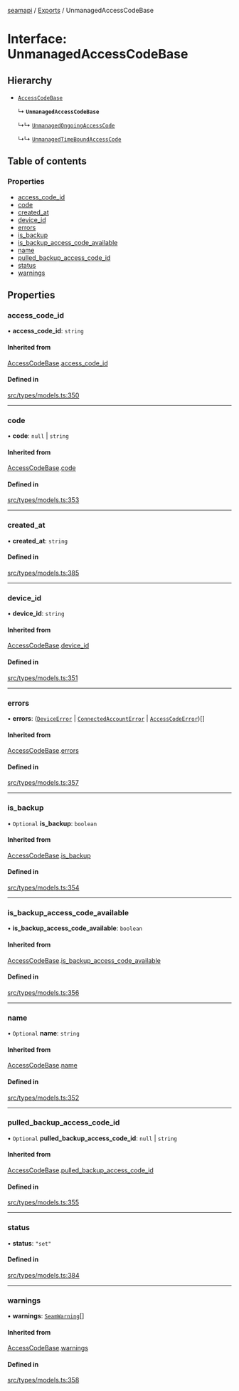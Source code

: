 [seamapi](../README.md) / [Exports](../modules.md) / UnmanagedAccessCodeBase

# Interface: UnmanagedAccessCodeBase

## Hierarchy

- [`AccessCodeBase`](AccessCodeBase.md)

  ↳ **`UnmanagedAccessCodeBase`**

  ↳↳ [`UnmanagedOngoingAccessCode`](UnmanagedOngoingAccessCode.md)

  ↳↳ [`UnmanagedTimeBoundAccessCode`](UnmanagedTimeBoundAccessCode.md)

## Table of contents

### Properties

- [access\_code\_id](UnmanagedAccessCodeBase.md#access_code_id)
- [code](UnmanagedAccessCodeBase.md#code)
- [created\_at](UnmanagedAccessCodeBase.md#created_at)
- [device\_id](UnmanagedAccessCodeBase.md#device_id)
- [errors](UnmanagedAccessCodeBase.md#errors)
- [is\_backup](UnmanagedAccessCodeBase.md#is_backup)
- [is\_backup\_access\_code\_available](UnmanagedAccessCodeBase.md#is_backup_access_code_available)
- [name](UnmanagedAccessCodeBase.md#name)
- [pulled\_backup\_access\_code\_id](UnmanagedAccessCodeBase.md#pulled_backup_access_code_id)
- [status](UnmanagedAccessCodeBase.md#status)
- [warnings](UnmanagedAccessCodeBase.md#warnings)

## Properties

### access\_code\_id

• **access\_code\_id**: `string`

#### Inherited from

[AccessCodeBase](AccessCodeBase.md).[access_code_id](AccessCodeBase.md#access_code_id)

#### Defined in

[src/types/models.ts:350](https://github.com/seamapi/javascript/blob/main/src/types/models.ts#L350)

___

### code

• **code**: ``null`` \| `string`

#### Inherited from

[AccessCodeBase](AccessCodeBase.md).[code](AccessCodeBase.md#code)

#### Defined in

[src/types/models.ts:353](https://github.com/seamapi/javascript/blob/main/src/types/models.ts#L353)

___

### created\_at

• **created\_at**: `string`

#### Defined in

[src/types/models.ts:385](https://github.com/seamapi/javascript/blob/main/src/types/models.ts#L385)

___

### device\_id

• **device\_id**: `string`

#### Inherited from

[AccessCodeBase](AccessCodeBase.md).[device_id](AccessCodeBase.md#device_id)

#### Defined in

[src/types/models.ts:351](https://github.com/seamapi/javascript/blob/main/src/types/models.ts#L351)

___

### errors

• **errors**: ([`DeviceError`](DeviceError.md) \| [`ConnectedAccountError`](ConnectedAccountError.md) \| [`AccessCodeError`](AccessCodeError.md))[]

#### Inherited from

[AccessCodeBase](AccessCodeBase.md).[errors](AccessCodeBase.md#errors)

#### Defined in

[src/types/models.ts:357](https://github.com/seamapi/javascript/blob/main/src/types/models.ts#L357)

___

### is\_backup

• `Optional` **is\_backup**: `boolean`

#### Inherited from

[AccessCodeBase](AccessCodeBase.md).[is_backup](AccessCodeBase.md#is_backup)

#### Defined in

[src/types/models.ts:354](https://github.com/seamapi/javascript/blob/main/src/types/models.ts#L354)

___

### is\_backup\_access\_code\_available

• **is\_backup\_access\_code\_available**: `boolean`

#### Inherited from

[AccessCodeBase](AccessCodeBase.md).[is_backup_access_code_available](AccessCodeBase.md#is_backup_access_code_available)

#### Defined in

[src/types/models.ts:356](https://github.com/seamapi/javascript/blob/main/src/types/models.ts#L356)

___

### name

• `Optional` **name**: `string`

#### Inherited from

[AccessCodeBase](AccessCodeBase.md).[name](AccessCodeBase.md#name)

#### Defined in

[src/types/models.ts:352](https://github.com/seamapi/javascript/blob/main/src/types/models.ts#L352)

___

### pulled\_backup\_access\_code\_id

• `Optional` **pulled\_backup\_access\_code\_id**: ``null`` \| `string`

#### Inherited from

[AccessCodeBase](AccessCodeBase.md).[pulled_backup_access_code_id](AccessCodeBase.md#pulled_backup_access_code_id)

#### Defined in

[src/types/models.ts:355](https://github.com/seamapi/javascript/blob/main/src/types/models.ts#L355)

___

### status

• **status**: ``"set"``

#### Defined in

[src/types/models.ts:384](https://github.com/seamapi/javascript/blob/main/src/types/models.ts#L384)

___

### warnings

• **warnings**: [`SeamWarning`](SeamWarning.md)[]

#### Inherited from

[AccessCodeBase](AccessCodeBase.md).[warnings](AccessCodeBase.md#warnings)

#### Defined in

[src/types/models.ts:358](https://github.com/seamapi/javascript/blob/main/src/types/models.ts#L358)
